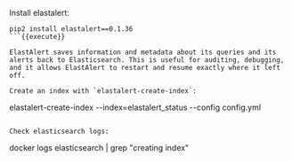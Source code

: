 Install elastalert:
```
pip2 install elastalert==0.1.36
```{{execute}}

ElastAlert saves information and metadata about its queries and its alerts back to Elasticsearch. This is useful for auditing, debugging, and it allows ElastAlert to restart and resume exactly where it left off.

Create an index with `elastalert-create-index`:
```
elastalert-create-index --index=elastalert_status --config config.yml
```{{execute}}

Check elasticsearch logs:
```
docker logs elasticsearch | grep "creating index"
```{{execute}}
